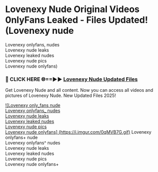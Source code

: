 # Lovenexy Nude Original Videos 0nlyFans Leaked - Files Updated! (Lovenexy nude<br>

Lovenexy onlyfans, nudes<br>
Lovenexy nude leaks<br>
Lovenexy leaked nudes<br>
Lovenexy nude pics<br>
Lovenexy nude onlyfans)

<h3>🔴 CLICK HERE 🌐==►► <a href="https://tinyurl.com/leaks-videos" rel="nofollow">Lovenexy Nude Updated Files</a></h3>

Get Lovenexy Nude and all content. Now you can access all videos and pictures of Lovenexy Nude. New Updated Files 2025!

[![Lovenexy only_fans nude<br>
Lovenexy onlyfans_ nudes<br>
Lovenexy nude leaks<br>
Lovenexy leaked nudes<br>
Lovenexy nude pics<br>
Lovenexy nude onlyfans]
(https://i.imgur.com/0qMVB7G.gif)](https://tinyurl.com/leaks-videos)
Lovenexy onlyfans+ nude<br>
Lovenexy onlyfans^ nudes<br>
Lovenexy nude leaks<br>
Lovenexy leaked nudes<br>
Lovenexy nude pics<br>
Lovenexy nude onlyfans+